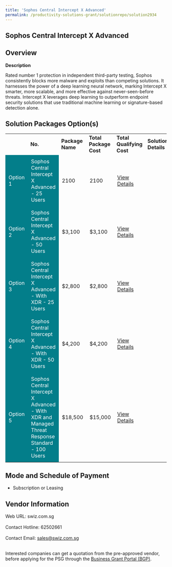 ```yaml
---
title: 'Sophos Central Intercept X Advanced'
permalink: /productivity-solutions-grant/solutionrepo/solution2934
---
```


## Sophos Central Intercept X Advanced

## Overview

**Description**

Rated number 1 protection in independent third-party testing, Sophos consistently blocks more malware and exploits than competing solutions.
It harnesses the power of a deep learning neural network, marking Intercept X smarter, more scalable, and more effective against never-seen-before threats. Intercept X leverages deep learning to outperform endpoint security solutions that use traditional machine learning or signature-based detection alone.

## Solution Packages Option(s)

<table>
<th>
<td><b>No.</b></td>
<td><b>Package Name</b></td>
<td><b>Total Package Cost</b></td>
<td><b>Total Qualifying Cost</b></td>
<td><b>Solution Details</b></td>
</th>
<tr>
<td style='padding: 10px; background-color: #037E8A; color: #FFFFFF;'>Option 1</td>
<td style='padding: 10px; background-color: #037E8A; color: #FFFFFF;'>Sophos Central Intercept X Advanced - 25 Users</td>
<td style='padding: 10px;'>2100</td>
<td style='padding: 10px;'>2100</td>
<td style='padding: 10px;'><a href='https://www.gobusiness.gov.sg/images/psg/Swiz_20210239_Desensitised_Annex_3_Part_1.pdf' target='_blank'>View Details</a></td>
</tr>
<tr>
<td style='padding: 10px; background-color: #037E8A; color: #FFFFFF;'>Option 2</td>
<td style='padding: 10px; background-color: #037E8A; color: #FFFFFF;'>Sophos Central Intercept X Advanced - 50 Users</td>
<td style='padding: 10px;'>$3,100</td>
<td style='padding: 10px;'>$3,100</td>
<td style='padding: 10px;'><a href='https://www.gobusiness.gov.sg/images/psg/Swiz_20210239_Desensitised_Annex_3_Part_2.pdf' target='_blank'>View Details</a></td>
</tr>
<tr>
<td style='padding: 10px; background-color: #037E8A; color: #FFFFFF;'>Option 3</td>
<td style='padding: 10px; background-color: #037E8A; color: #FFFFFF;'>Sophos Central Intercept X Advanced - With XDR - 25 Users</td>
<td style='padding: 10px;'>$2,800</td>
<td style='padding: 10px;'>$2,800</td>
<td style='padding: 10px;'><a href='https://www.gobusiness.gov.sg/images/psg/Swiz_20210239_Desensitised_Annex_3_Part_3.pdf' target='_blank'>View Details</a></td>
</tr>
<tr>
<td style='padding: 10px; background-color: #037E8A; color: #FFFFFF;'>Option 4</td>
<td style='padding: 10px; background-color: #037E8A; color: #FFFFFF;'>Sophos Central Intercept X Advanced - With XDR - 50 Users</td>
<td style='padding: 10px;'>$4,200</td>
<td style='padding: 10px;'>$4,200</td>
<td style='padding: 10px;'><a href='https://www.gobusiness.gov.sg/images/psg/Swiz_20210239_Desensitised_Annex_3_Part_4.pdf' target='_blank'>View Details</a></td>
</tr>
<tr>
<td style='padding: 10px; background-color: #037E8A; color: #FFFFFF;'>Option 5</td>
<td style='padding: 10px; background-color: #037E8A; color: #FFFFFF;'>Sophos Central Intercept X Advanced - With XDR and Managed Threat Response Standard - 100 Users</td>
<td style='padding: 10px;'>$18,500</td>
<td style='padding: 10px;'>$15,000</td>
<td style='padding: 10px;'><a href='https://www.gobusiness.gov.sg/images/psg/Swiz_20210239_Desensitised_Annex_3_Part_5.pdf' target='_blank'>View Details</a></td>
</tr>
</table>

## Mode and Schedule of Payment

 - Subscription or Leasing

## Vendor Information

 Web URL: swiz.com.sg <br><br>Contact Hotline: 62502661 <br><br>Contact Email: sales@swiz.com.sg <br><br>

Interested companies can get a quotation from the pre-approved vendor, before applying for the PSG through the <a href='https://www.businessgrants.gov.sg/' target='_blank' rel='noopener'>Business Grant Portal (BGP)</a>.

<script src="/jquery/resize-tables.js"></script>
